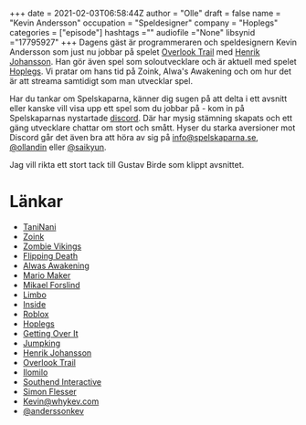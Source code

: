 +++ 
date = 2021-02-03T06:58:44Z
author = "Olle"
draft = false
name = "Kevin Andersson"
occupation = "Speldesigner"
company = "Hoplegs"
categories = ["episode"]
hashtags =""
audiofile ="None"
libsynid ="17795927"
+++ 
Dagens gäst är programmeraren och speldesignern Kevin Andersson som just nu jobbar på spelet [Overlook Trail](https://www.youtube.com/watch?v=RkinB-8OgzE&ab_channel=OverlookTrail) med [Henrik Johansson](https://spelskaparna.com/episode/7/). Han gör även spel som soloutvecklare och är aktuell med spelet [Hoplegs](). Vi pratar om hans tid på Zoink, Alwa's Awakening och om hur det är att streama samtidigt som man utvecklar spel.

Har du tankar om Spelskaparna, känner dig sugen på att delta i ett avsnitt eller kanske vill visa upp ett spel som du jobbar på - kom in på Spelskaparnas nystartade [discord](https://discord.gg/hBHEXss). Där har mysig stämning skapats och ett gäng utvecklare chattar om stort och smått. Hyser du starka aversioner mot Discord går det även bra att höra av sig på info@spelskaparna.se, [@ollandin](https://twitter.com/ollelandin) eller [@saikyun](https://twitter.com/Saikyun).

Jag vill rikta ett stort tack till Gustav Birde som klippt avsnittet.

# Länkar 
* [TaniNani](https://store.steampowered.com/app/1196800/TaniNani/)
* [Zoink](http://www.zoinkgames.com/)
* [Zombie Vikings](https://www.youtube.com/watch?v=vXs7UtbcnaY&t=33s&ab_channel=PlayStation)
* [Flipping Death](https://www.youtube.com/watch?v=Pnn8C0KkIK8&ab_channel=Nintendo)
* [Alwas Awakening](https://www.youtube.com/watch?v=GrPrCgqkY7U&ab_channel=PlayStation)
* [Mario Maker](https://www.youtube.com/watch?v=CYx9v7Mo94M&ab_channel=Nintendo)
* [Mikael Forslind](https://spelskaparna.com/episode/108/)
* [Limbo](https://www.youtube.com/watch?v=Y4HSyVXKYz8&ab_channel=Playdead)
* [Inside](https://www.youtube.com/watch?v=yDm6PAgNohU&t=6s&ab_channel=IGN)
* [Roblox](https://www.roblox.com/)
* [Hoplegs](https://store.steampowered.com/app/1395830/Hoplegs/)
* [Getting Over It](https://www.youtube.com/watch?v=cCL6tWv_7FM&ab_channel=GameTrailers)
* [Jumpking](https://www.youtube.com/watch?v=muagJ3svdWU&ab_channel=Nexile)
* [Henrik Johansson](https://spelskaparna.com/episode/7/)
* [Overlook Trail](https://www.youtube.com/watch?v=RkinB-8OgzE&ab_channel=OverlookTrail)
* [Ilomilo](https://www.youtube.com/watch?v=oKL6-0Jg3MI&ab_channel=SouthendInteractive)
* [Southend Interactive](https://en.wikipedia.org/wiki/Southend_Interactive)
* [Simon Flesser](https://spelskaparna.com/episode/32/)
* [Kevin@whykev.com](mailto:Kevin@whykev.com)
* [@anderssonkev](https://twitter.com/AnderssonKev)
